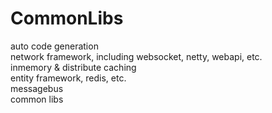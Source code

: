 # CommonLibs
  auto code generation  
  network framework, including websocket, netty, webapi, etc.  
  inmemory & distribute caching  
  entity framework, redis, etc.  
  messagebus  
  common libs  
